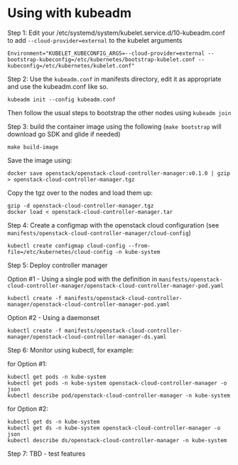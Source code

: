 # Using with kubeadm

Step 1: Edit your /etc/systemd/system/kubelet.service.d/10-kubeadm.conf to add `--cloud-provider=external` to the kubelet arguments
```
Environment="KUBELET_KUBECONFIG_ARGS=--cloud-provider=external --bootstrap-kubeconfig=/etc/kubernetes/bootstrap-kubelet.conf --kubeconfig=/etc/kubernetes/kubelet.conf"
```

Step 2: Use the `kubeadm.conf` in manifests directory, edit it as appropriate and use the kubeadm.conf like so.
```
kubeadm init --config kubeadm.conf
```

Then follow the usual steps to bootstrap the other nodes using `kubeadm join`

Step 3: build the container image using the following (`make bootstrap` will download go SDK and glide if needed)
```
make build-image
```

Save the image using:
```
docker save openstack/openstack-cloud-controller-manager:v0.1.0 | gzip > openstack-cloud-controller-manager.tgz
```

Copy the tgz over to the nodes and load them up:
```
gzip -d openstack-cloud-controller-manager.tgz
docker load < openstack-cloud-controller-manager.tar
```

Step 4: Create a configmap with the openstack cloud configuration (see `manifests/openstack-cloud-controller-manager/cloud-config`)
```
kubectl create configmap cloud-config --from-file=/etc/kubernetes/cloud-config -n kube-system
```

Step 5: Deploy controller manager

Option #1 - Using a single pod with the definition in `manifests/openstack-cloud-controller-manager/openstack-cloud-controller-manager-pod.yaml`
```
kubectl create -f manifests/openstack-cloud-controller-manager/openstack-cloud-controller-manager-pod.yaml
```
Option #2 - Using a daemonset
```
kubectl create -f manifests/openstack-cloud-controller-manager/openstack-cloud-controller-manager-ds.yaml
```

Step 6: Monitor using kubectl, for example:

for Option #1:
```
kubectl get pods -n kube-system
kubectl get pods -n kube-system openstack-cloud-controller-manager -o json
kubectl describe pod/openstack-cloud-controller-manager -n kube-system
```

for Option #2:
```
kubectl get ds -n kube-system
kubectl get ds -n kube-system openstack-cloud-controller-manager -o json
kubectl describe ds/openstack-cloud-controller-manager -n kube-system
```

Step 7: TBD - test features